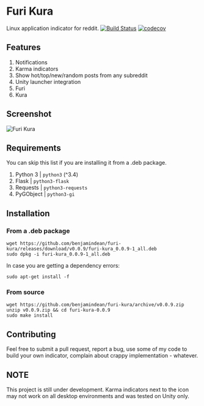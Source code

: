 # Furi Kura

Linux application indicator for reddit.
[![Build Status](https://travis-ci.org/benjamindean/furi-kura.svg?branch=master)](https://travis-ci.org/benjamindean/furi-kura) [![codecov](https://codecov.io/gh/benjamindean/furi-kura/branch/master/graph/badge.svg)](https://codecov.io/gh/benjamindean/furi-kura)

## Features

1. Notifications
2. Karma indicators
3. Show hot/top/new/random posts from any subreddit
4. Unity launcher integration
5. Furi
6. Kura

## Screenshot

![Furi Kura](https://cloud.githubusercontent.com/assets/5139993/16649712/e3e223f2-4442-11e6-9600-fe1d22391b91.png)

## Requirements

You can skip this list if you are installing it from a .deb package. 

1. Python 3 | `python3` (^3.4)
2. Flask | `python3-flask`
3. Requests | `python3-requests`
4. PyGObject | `python3-gi`

## Installation

### From a .deb package

```
wget https://github.com/benjamindean/furi-kura/releases/download/v0.0.9/furi-kura_0.0.9-1_all.deb
sudo dpkg -i furi-kura_0.0.9-1_all.deb
```

In case you are getting a dependency errors:

```
sudo apt-get install -f
```

### From source

```
wget https://github.com/benjamindean/furi-kura/archive/v0.0.9.zip
unzip v0.0.9.zip && cd furi-kura-0.0.9
sudo make install
```

## Contributing

Feel free to submit a pull request, report a bug, use some of my code to build your own indicator, complain about crappy implementation - whatever.

## NOTE

This project is still under development.
Karma indicators next to the icon may not work on all desktop environments and was tested on Unity only.
